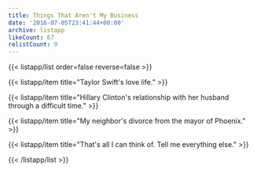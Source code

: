 ```yaml
---
title: Things That Aren't My Business
date: '2016-07-05T23:41:44+00:00'
archive: listapp
likeCount: 67
relistCount: 9
---
```


<!--more-->

{{< listapp/list order=false reverse=false >}}

   {{< listapp/item title="Taylor Swift's love life." >}}

   {{< listapp/item title="Hillary Clinton's relationship with her husband through a difficult time." >}}

   {{< listapp/item title="My neighbor's divorce from the mayor of Phoenix." >}}

   {{< listapp/item title="That's all I can think of. Tell me everything else." >}}

{{< /listapp/list >}}
